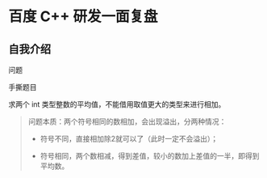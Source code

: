 # 百度 C++ 研发一面复盘

## 自我介绍

问题

手撕题目

求两个 int 类型整数的平均值，不能借用取值更大的类型来进行相加。

> 问题本质：两个符号相同的数相加，会出现溢出，分两种情况：
>
> - 符号不同，直接相加除2就可以了（此时一定不会溢出）；
>
> - 符号相同，两个数相减，得到差值，较小的数加上差值的一半，即得到平均数。